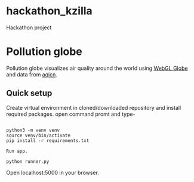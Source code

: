 # hackathon_kzilla
Hackathon project

# Pollution globe

Pollution globe visualizes air quality around the world using
[WebGL Globe](https://experiments.withgoogle.com/chrome/globe) and data from
[aqicn](http://aqicn.org/).


## Quick setup

Create virtual environment in cloned/downloaded repository and install required packages.
open command promt and type-
```

python3 -m venv venv
source venv/bin/activate
pip install -r requirements.txt

Run app.

python runner.py
```
Open localhost:5000 in your browser.
